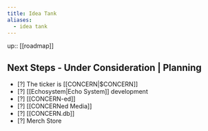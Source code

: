 ```yaml
---
title: Idea Tank
aliases:
  - idea tank
---
```

up:: [[roadmap]]

## Next Steps - Under Consideration | Planning

- [?] The ticker is [[CONCERN|$CONCERN]]
- [?] [[Echosystem|Echo System]] development 
- [?] [[CONCERN-ed]] 
- [?] [[CONCERNed Media]] 
- [?] [[CONCERN.db]]
- [?] Merch Store


